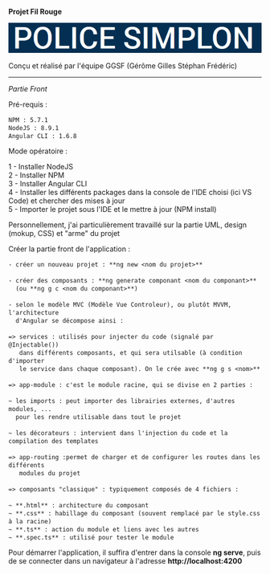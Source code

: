 **Projet Fil Rouge**


<p align="center">
  <img src=".\src\assets\images\titre-fil-rouge.png"/>
</p>
Conçu et réalisé par l'équipe GGSF (Gérôme Gilles Stéphan Frédéric)

----------

*Partie Front*

Pré-requis :

    NPM : 5.7.1
    NodeJS : 8.9.1
    Angular CLI : 1.6.8

Mode opératoire :

1 - Installer NodeJS  
2 - Installer NPM  
3 - Installer Angular CLI  
4 - Installer les différents packages dans la console de l'IDE choisi (ici VS Code) et chercher des mises à jour  
5 - Importer le projet sous l'IDE et le mettre à jour (NPM install)

Personnellement, j'ai particulièrement travaillé sur la partie UML, design (mokup, CSS) et "arme" du projet

Créer la partie front de l'application :

    - créer un nouveau projet : **ng new <nom du projet>**
    
    - créer des composants : **ng generate componant <nom du componant>** 
      (ou **ng g c <nom du componant>**)
    
    - selon le modèle MVC (Modèle Vue Controleur), ou plutôt MVVM, l'architecture 
      d'Angular se décompose ainsi :
    
    => services : utilisés pour injecter du code (signalé par @Injectable()) 
       dans différents composants, et qui sera utilsable (à condition d'importer
       le service dans chaque composant). On le crée avec **ng g s <nom>**
    
    => app-module : c'est le module racine, qui se divise en 2 parties :
    
    ~ les imports : peut importer des librairies externes, d'autres modules, ...
      pour les rendre utilisable dans tout le projet
    
    ~ les décorateurs : intervient dans l'injection du code et la compilation des templates
    
    => app-routing :permet de charger et de configurer les routes dans les différents
       modules du projet
    
    => composants "classique" : typiquement composés de 4 fichiers :
    
    ~ **.html** : architecture du composant
    ~ **.css** : habillage du composant (souvent remplacé par le style.css à la racine)
    ~ **.ts** : action du module et liens avec les autres
    ~ **.spec.ts** : utilisé pour tester le module
    
Pour démarrer l'application, il suffira d'entrer dans la console **ng serve**, puis de se connecter dans un navigateur à l'adresse **http://localhost:4200**



